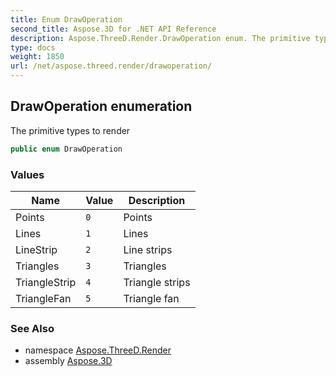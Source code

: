 ```yaml
---
title: Enum DrawOperation
second_title: Aspose.3D for .NET API Reference
description: Aspose.ThreeD.Render.DrawOperation enum. The primitive types to render
type: docs
weight: 1850
url: /net/aspose.threed.render/drawoperation/
---
```

## DrawOperation enumeration

The primitive types to render

```csharp
public enum DrawOperation
```

### Values

| Name | Value | Description |
| --- | --- | --- |
| Points | `0` | Points |
| Lines | `1` | Lines |
| LineStrip | `2` | Line strips |
| Triangles | `3` | Triangles |
| TriangleStrip | `4` | Triangle strips |
| TriangleFan | `5` | Triangle fan |

### See Also

* namespace [Aspose.ThreeD.Render](../../aspose.threed.render/)
* assembly [Aspose.3D](../../)


